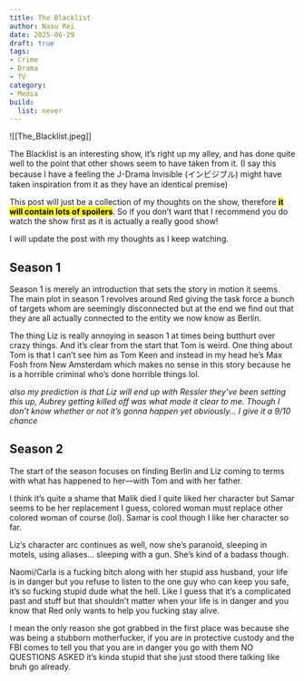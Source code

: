 ```yaml
---
title: The Blacklist
author: Nasu Rei
date: 2025-06-29
draft: true
tags:
- Crime
- Drama
- TV
category:
- Media
build:
  list: never
---
```


![[The_Blacklist.jpeg]]

The Blacklist is an interesting show, it’s right up my alley, and has done quite well to the point that other shows seem to have taken from it. (I say this because I have a feeling the J-Drama Invisible (インビジブル) might have taken inspiration from it as they have an identical premise)

This post will just be a collection of my thoughts on the show, therefore **<mark style=“color:red;”>it will contain lots of spoilers</mark>**. So if you don’t want that I recommend you do watch the show first as it is actually a really good show!

I will update the post with my thoughts as I keep watching.

## Season 1
Season 1 is merely an introduction that sets the story in motion it seems. The main plot in season 1 revolves around Red giving the task force a bunch of targets whom are seemingly disconnected but at the end we find out that they are all actually connected to the entity we now know as Berlin.

The thing Liz is really annoying in season 1 at times being butthurt over crazy things. And it’s clear from the start that Tom is weird. One thing about Tom is that I can’t see him as Tom Keen and instead in my head he’s Max Fosh from New Amsterdam which makes no sense in this story because he is a horrible criminal who’s done horrible things lol.

_also my prediction is that Liz will end up with Ressler they’ve been setting this up, Aubrey getting killed off was what made it clear to me. Though I don’t know whether or not it’s gonna happen yet obviously… I give it a 9/10 chance_

## Season 2
The start of the season focuses on finding Berlin and Liz coming to terms with what has happened to her—with Tom and with her father. 

I think it’s quite a shame that Malik died I quite liked her character but Samar seems to be her replacement I guess, colored woman must replace other colored woman of course (lol). Samar is cool though I like her character so far.

Liz’s character arc continues as well, now she’s paranoid, sleeping in motels, using aliases… sleeping with a gun. She’s kind of a badass though.

Naomi/Carla is a fucking bitch along with her stupid ass husband, your life is in danger but you refuse to listen to the one guy who can keep you safe, it’s so fucking stupid dude what the hell. Like I guess that it’s a complicated past and stuff but that shouldn’t matter when your life is in danger and you know that Red only wants to help you fucking stay alive.

I mean the only reason she got grabbed in the first place was because she was being a stubborn motherfucker, if you are in protective custody and the FBI comes to tell you that you are in danger you go with them NO QUESTIONS ASKED it’s kinda stupid that she just stood there talking like bruh go already.

